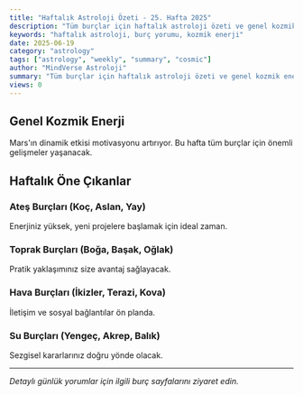```yaml
---
title: "Haftalık Astroloji Özeti - 25. Hafta 2025"
description: "Tüm burçlar için haftalık astroloji özeti ve genel kozmik enerji analizi."
keywords: "haftalık astroloji, burç yorumu, kozmik enerji"
date: 2025-06-19
category: "astrology"
tags: ["astrology", "weekly", "summary", "cosmic"]
author: "MindVerse Astroloji"
summary: "Tüm burçlar için haftalık astroloji özeti ve genel kozmik enerji analizi."
views: 0
---
```


## Genel Kozmik Enerji

Mars'ın dinamik etkisi motivasyonu artırıyor. Bu hafta tüm burçlar için önemli gelişmeler yaşanacak.

## Haftalık Öne Çıkanlar

### Ateş Burçları (Koç, Aslan, Yay)
Enerjiniz yüksek, yeni projelere başlamak için ideal zaman.

### Toprak Burçları (Boğa, Başak, Oğlak)
Pratik yaklaşımınız size avantaj sağlayacak.

### Hava Burçları (İkizler, Terazi, Kova)
İletişim ve sosyal bağlantılar ön planda.

### Su Burçları (Yengeç, Akrep, Balık)
Sezgisel kararlarınız doğru yönde olacak.

---

*Detaylı günlük yorumlar için ilgili burç sayfalarını ziyaret edin.*
